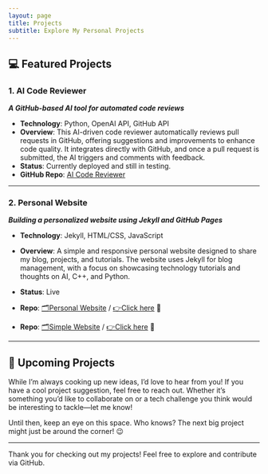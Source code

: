 ```yaml
---
layout: page
title: Projects
subtitle: Explore My Personal Projects
---
```


## 💻 Featured Projects

### 1. **AI Code Reviewer** 
   **_A GitHub-based AI tool for automated code reviews_**  
   - **Technology**: Python, OpenAI API, GitHub API
   - **Overview**: This AI-driven code reviewer automatically reviews pull requests in GitHub, offering suggestions and improvements to enhance code quality. It integrates directly with GitHub, and once a pull request is submitted, the AI triggers and comments with feedback.
   - **Status**: Currently deployed and still in testing.
   - **GitHub Repo**: [AI Code Reviewer](https://github.com/harishsarmav/AI_Code_Review)

---

### 2. **Personal Website**
   **_Building a personalized website using Jekyll and GitHub Pages_**  
   - **Technology**: Jekyll, HTML/CSS, JavaScript
   - **Overview**: A simple and responsive personal website designed to share my blog, projects, and tutorials. The website uses Jekyll for blog management, with a focus on showcasing technology tutorials and thoughts on AI, C++, and Python.
   - **Status**: Live
   - **Repo**: [🗂️Personal Website](https://github.com/harishsarmav/HarishHub) / [👉Click here](https://harishsarmav.github.io/HarishHub/) 🚀

   - **Repo**: [🗂️Simple Website](https://github.com/harishsarmav/hsv) / [👉Click here](https://harishsarmav.github.io/hsv/) 🚀

---

## 📅 Upcoming Projects

While I’m always cooking up new ideas, I’d love to hear from you! If you have a cool project suggestion, feel free to reach out. Whether it’s something you’d like to collaborate on or a tech challenge you think would be interesting to tackle—let me know!

Until then, keep an eye on this space. Who knows? The next big project might just be around the corner! 😉

---

Thank you for checking out my projects! Feel free to explore and contribute via GitHub.

